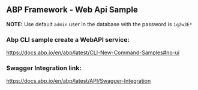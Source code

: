 ## ABP Framework - Web Api Sample

<b>NOTE:</b>
Use default `admin` user in the database with the password is `1q2w3E*`

### Abp CLI sample create a WebAPI service:
https://docs.abp.io/en/abp/latest/CLI-New-Command-Samples#no-ui

### Swagger Integration link:
https://docs.abp.io/en/abp/latest/API/Swagger-Integration